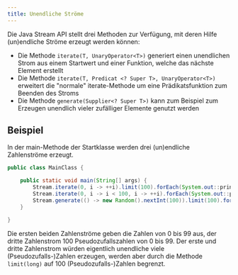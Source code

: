 ```yaml
---
title: Unendliche Ströme
---
```


Die Java Stream API stellt drei Methoden zur Verfügung, mit deren Hilfe (un)endliche Ströme erzeugt werden können:
- Die Methode `iterate(T, UnaryOperator<T>)` generiert einen unendlichen Strom aus einem Startwert und einer Funktion, welche das nächste Element erstellt
- Die Methode `iterate(T, Predicat <? Super T>, UnaryOperator<T>)` erweitert die "normale" iterate-Methode um eine Prädikatsfunktion zum Beenden des Stroms
- Die Methode `generate(Supplier<? Super T>)` kann zum Beispiel zum Erzeugen unendlich vieler zufälliger Elemente genutzt werden

## Beispiel
In der main-Methode der Startklasse werden drei (un)endliche Zahlenströme erzeugt.

```java
public class MainClass {

    public static void main(String[] args) {
        Stream.iterate(0, i -> ++i).limit(100).forEach(System.out::println);
        Stream.iterate(0, i -> i < 100, i -> ++i).forEach(System.out::println);
        Stream.generate(() -> new Random().nextInt(100)).limit(100).forEach(System.out::println);
    }

}
```

Die ersten beiden Zahlenströme geben die Zahlen von 0 bis 99 aus, der dritte Zahlenstrom 100 Pseudozufallszahlen von 0 bis 99. Der erste und dritte Zahlenstrom würden eigentlich unendliche viele (Pseudozufalls-)Zahlen erzeugen, werden aber durch die Methode `limit(long)` auf 100 (Pseudozufalls-)Zahlen begrenzt.
